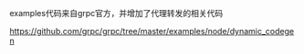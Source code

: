 
examples代码来自grpc官方，并增加了代理转发的相关代码

https://github.com/grpc/grpc/tree/master/examples/node/dynamic_codegen
